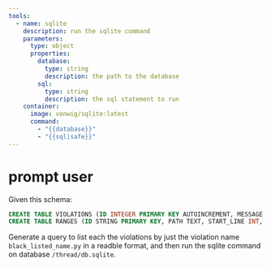 ```yaml
---
tools:
  - name: sqlite
    description: run the sqlite command
    parameters:
      type: object
      properties:
        database:
          type: string
          description: the path to the database
        sql:
          type: string
          description: the sql statement to run
    container:
      image: vonwig/sqlite:latest
      command:
        - "{{database}}"
        - "{{sql|safe}}"
---
```


# prompt user

Given this schema:

```sql
CREATE TABLE VIOLATIONS (ID INTEGER PRIMARY KEY AUTOINCREMENT, MESSAGE TEXT, TYPE TEXT, RANGE STRING, FOREIGN KEY (RANGE) REFERENCES RANGES (ID));
CREATE TABLE RANGES (ID STRING PRIMARY KEY, PATH TEXT, START_LINE INT, END_LINE INT, START_COLUMN INT, END_COLUMN INT);
```

Generate a query to list each the violations by just the violation name `black_listed_name.py` in a readble format, and then run the sqlite command on database `/thread/db.sqlite`.